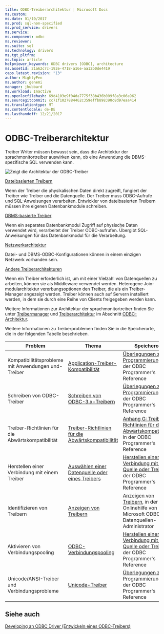 ```yaml
---
title: ODBC-Treiberarchitektur | Microsoft Docs
ms.custom: 
ms.date: 01/19/2017
ms.prod: sql-non-specified
ms.prod_service: drivers
ms.service: 
ms.component: odbc
ms.reviewer: 
ms.suite: sql
ms.technology: drivers
ms.tgt_pltfrm: 
ms.topic: article
helpviewer_keywords: ODBC drivers [ODBC], architecture
ms.assetid: 21a62c7c-192e-4718-a16e-aa12b0de4419
caps.latest.revision: "13"
author: MightyPen
ms.author: genemi
manager: jhubbard
ms.workload: Inactive
ms.openlocfilehash: 69d4103e9f04da7775f38b436b009f8a3c06a962
ms.sourcegitcommit: cc71f1027884462c359effb898390c8d97eaa414
ms.translationtype: MT
ms.contentlocale: de-DE
ms.lasthandoff: 12/21/2017
---
```

# <a name="odbc-driver-architecture"></a>ODBC-Treiberarchitektur
Treiber Writer müssen bewusst sein, dass die Architektur der sprachmonitortreiber auswirken kann, ob eine Anwendung die DBMS-spezifische SQL verwenden kann.  
  
 ![Zeigt die Architektur der ODBC-Treiber](../../../odbc/reference/develop-driver/media/odbcdriverovruarch.gif "ODBCDriverOvruArch")  
  
 [Dateibasierten Treibern](../../../odbc/reference/file-based-drivers.md)  
  
 Wenn der Treiber die physikalischen Daten direkt zugreift, fungiert der Treiber wie Treiber und die Datenquelle. Der Treiber muss ODBC-Aufrufe und SQL-Anweisungen verarbeiten. Entwickler von dateibasierten Treibern müssen ihre eigenen Datenbankmodule schreiben.  
  
 [DBMS-basierte Treiber](../../../odbc/reference/dbms-based-drivers.md)  
  
 Wenn ein separates Datenbankmodul Zugriff auf physische Daten verwendet wird, verarbeitet der Treiber ODBC-aufrufen. Übergibt SQL-Anweisungen für das Datenbankmodul für die Verarbeitung.  
  
 [Netzwerkarchitektur](../../../odbc/reference/network-example.md)  
  
 Datei- und DBMS-ODBC-Konfigurationen können in einem einzigen Netzwerk vorhanden sein.  
  
 [Andere Treiberarchitekturen](../../../odbc/reference/other-driver-architectures.md)  
  
 Wenn ein Treiber erforderlich ist, um mit einer Vielzahl von Datenquellen zu arbeiten, können sie als Middleware verwendet werden. Heterogene Join-modularchitektur vererbungsoptionen den Treiber, die als ein Treiber-Manager angezeigt werden. Treiber können auch auf Servern installiert werden, in dem sie durch eine Reihe von Clients freigegeben werden kann.  
  
 Weitere Informationen zur Architektur der sprachmonitortreiber finden Sie unter [Treibermanager](../../../odbc/reference/the-driver-manager.md) und [Treiberarchitektur](../../../odbc/reference/driver-architecture.md) im Abschnitt [ODBC-Architektur](../../../odbc/reference/odbc-architecture.md).  
  
 Weitere Informationen zu Treiberproblemen finden Sie in die Speicherorte, die in der folgenden Tabelle beschrieben.  
  
|Problem|Thema|Speicherort|  
|-----------|-----------|--------------|  
|Kompatibilitätsprobleme mit Anwendungen und-Treiber|[Application-Treiber-Kompatibilität](../../../odbc/reference/develop-app/application-and-driver-compatibility.md)|[Überlegungen zur Programmierung](../../../odbc/reference/develop-app/programming-considerations.md), in der ODBC Programmer's Reference|  
|Schreiben von ODBC-Treiber|[Schreiben von ODBC-3.x-Treibern](../../../odbc/reference/develop-app/writing-odbc-3-x-drivers.md)|[Überlegungen zur Programmierung](../../../odbc/reference/develop-app/programming-considerations.md), in der ODBC Programmer's Reference|  
|Treiber-Richtlinien für die Abwärtskompatibilität|[Treiber-Richtlinien für die Abwärtskompatibilität](../../../odbc/reference/appendixes/appendix-g-driver-guidelines-for-backward-compatibility.md)|[Anhang G: Treiber Richtlinien für die Abwärtskompatibilität](../../../odbc/reference/appendixes/appendix-g-driver-guidelines-for-backward-compatibility.md), in der ODBC Programmer's Reference|  
|Herstellen einer Verbindung mit einem Treiber|[Auswählen einer Datenquelle oder eines Treibers](../../../odbc/reference/develop-app/choosing-a-data-source-or-driver.md)|[Herstellen einer Verbindung mit einer Quelle oder Treiber](../../../odbc/reference/develop-app/connecting-to-a-data-source-or-driver.md), in der ODBC Programmer's Reference|  
|Identifizieren von Treibern|[Anzeigen von Treibern](../../../odbc/admin/viewing-drivers.md)|[Anzeigen von Treibern](../../../odbc/admin/viewing-drivers.md), in der Onlinehilfe von Microsoft ODBC-Datenquellen-Administrator|  
|Aktivieren von Verbindungspooling|[ODBC-Verbindungspooling](../../../odbc/reference/develop-app/driver-manager-connection-pooling.md)|[Herstellen einer Verbindung mit einer Quelle oder Treiber](../../../odbc/reference/develop-app/connecting-to-a-data-source-or-driver.md), in der ODBC Programmer's Reference|  
|Unicode/ANSI-Treiber und Verbindungsprobleme|[Unicode-Treiber](../../../odbc/reference/develop-app/unicode-drivers.md)|[Überlegungen zur Programmierung](../../../odbc/reference/develop-app/programming-considerations.md), in der ODBC Programmer's Reference|  
  
## <a name="see-also"></a>Siehe auch  
 [Developing an ODBC Driver (Entwickeln eines ODBC-Treibers)](../../../odbc/reference/develop-driver/developing-an-odbc-driver.md)
